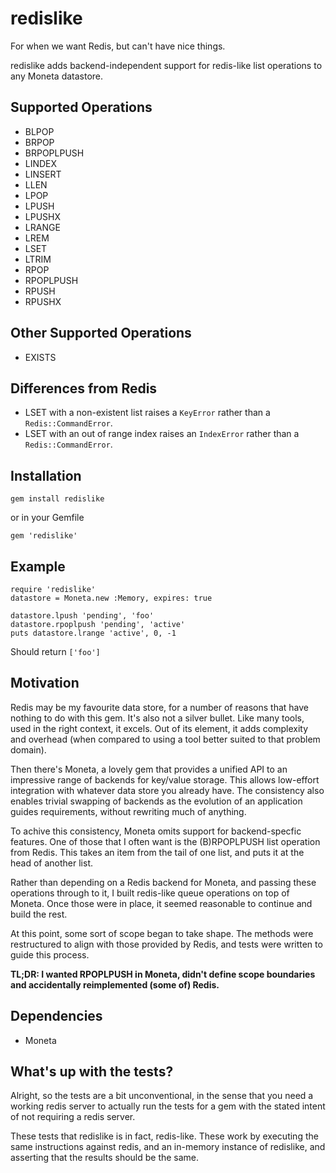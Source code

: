 redislike
=========

For when we want Redis, but can't have nice things.

redislike adds backend-independent support for redis-like list operations to any Moneta datastore.

Supported Operations
--------------------
* BLPOP
* BRPOP
* BRPOPLPUSH
* LINDEX
* LINSERT
* LLEN
* LPOP
* LPUSH
* LPUSHX
* LRANGE
* LREM
* LSET
* LTRIM
* RPOP
* RPOPLPUSH
* RPUSH
* RPUSHX

Other Supported Operations
--------------------------
* EXISTS

Differences from Redis
----------------------
* LSET with a non-existent list raises a ```KeyError``` rather than a ```Redis::CommandError```.
* LSET with an out of range index raises an ```IndexError``` rather than a ```Redis::CommandError```.

Installation
------------

```gem install redislike```

or in your Gemfile

```gem 'redislike'```

Example
-----

```
require 'redislike'
datastore = Moneta.new :Memory, expires: true

datastore.lpush 'pending', 'foo'
datastore.rpoplpush 'pending', 'active'
puts datastore.lrange 'active', 0, -1
```

Should return ```['foo']```

Motivation
----------

Redis may be my favourite data store, for a number of reasons that have nothing to do with this gem. It's also not a silver bullet. Like many tools, used in the right context, it excels. Out of its element, it adds complexity and overhead (when compared to using a tool better suited to that problem domain).

Then there's Moneta, a lovely gem that provides a unified API to an impressive range of backends for key/value storage. This allows low-effort integration with whatever data store you already have. The consistency also enables trivial swapping of backends as the evolution of an application guides requirements, without rewriting much of anything.

To achive this consistency, Moneta omits support for backend-specfic features. One of those that I often want is the (B)RPOPLPUSH list operation from Redis. This takes an item from the tail of one list, and puts it at the head of another list.

Rather than depending on a Redis backend for Moneta, and passing these operations through to it, I built redis-like queue operations on top of Moneta. Once those were in place, it seemed reasonable to continue and build the rest.

At this point, some sort of scope began to take shape. The methods were restructured to align with those provided by Redis, and tests were written to guide this process.

**TL;DR: I wanted RPOPLPUSH in Moneta, didn't define scope boundaries and accidentally reimplemented (some of) Redis.**

Dependencies
------------
* Moneta

What's up with the tests?
-------------------------

Alright, so the tests are a bit unconventional, in the sense that you need a working redis server to actually run the tests for a gem with the stated intent of not requiring a redis server.

These tests that redislike is in fact, redis-like. These work by executing the same instructions against redis, and an in-memory instance of redislike, and asserting that the results should be the same.

